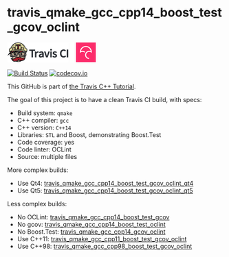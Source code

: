 # travis_qmake_gcc_cpp14_boost_test_gcov_oclint

[![Travis CI logo](TravisCI.png)](https://travis-ci.org)
![Whitespace](Whitespace.png)
[![Codecov logo](Codecov.png)](https://www.codecov.io)

[![Build Status](https://travis-ci.org/richelbilderbeek/travis_qmake_gcc_cpp14_boost_test_gcov_oclint.svg?branch=master)](https://travis-ci.org/richelbilderbeek/travis_qmake_gcc_cpp14_boost_test_gcov_oclint)
[![codecov.io](https://codecov.io/github/richelbilderbeek/travis_qmake_gcc_cpp14_boost_test_gcov_oclint/coverage.svg?branch=master)](https://codecov.io/github/richelbilderbeek/travis_qmake_gcc_cpp14_boost_test_gcov_oclint?branch=master)

This GitHub is part of [the Travis C++ Tutorial](https://github.com/richelbilderbeek/travis_cpp_tutorial).

The goal of this project is to have a clean Travis CI build, with specs:
 * Build system: `qmake`
 * C++ compiler: `gcc`
 * C++ version: `C++14`
 * Libraries: `STL` and Boost, demonstrating Boost.Test
 * Code coverage: yes
 * Code linter: OCLint
 * Source: multiple files

More complex builds:
 * Use Qt4: [travis_qmake_gcc_cpp14_boost_test_gcov_oclint_qt4](https://www.github.com/richelbilderbeek/travis_qmake_gcc_cpp14_boost_test_gcov_oclint_qt4)
 * Use Qt5: [travis_qmake_gcc_cpp14_boost_test_gcov_oclint_qt5](https://www.github.com/richelbilderbeek/travis_qmake_gcc_cpp14_boost_test_gcov_oclint_qt5)

Less complex builds:
 * No OCLint: [travis_qmake_gcc_cpp14_boost_test_gcov](https://www.github.com/richelbilderbeek/travis_qmake_gcc_cpp14_boost_test_gcov)
 * No gcov: [travis_qmake_gcc_cpp14_boost_test_oclint](https://www.github.com/richelbilderbeek/travis_qmake_gcc_cpp14_boost_test_oclint)
 * No Boost.Test: [travis_qmake_gcc_cpp14_gcov_oclint](https://www.github.com/richelbilderbeek/travis_qmake_gcc_cpp14_gcov_oclint)
 * Use C++11: [travis_qmake_gcc_cpp11_boost_test_gcov_oclint](https://www.github.com/richelbilderbeek/travis_qmake_gcc_cpp11_boost_test_gcov_oclint)
 * Use C++98: [travis_qmake_gcc_cpp98_boost_test_gcov_oclint](https://www.github.com/richelbilderbeek/travis_qmake_gcc_cpp98_boost_test_gcov_oclint)

